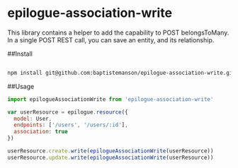 # epilogue-association-write


This library contains a helper to add the capability to POST belongsToMany.
In a single POST REST call, you can save an entity, and its relationship.

##Install

```bash

npm install git@github.com:baptistemanson/epilogue-association-write.git
```

##Usage


```javascript
import epilogueAssociationWrite from 'epilogue-association-write'

var userResource = epilogue.resource({
  model: User,
  endpoints: ['/users', '/users/:id'],
  association: true
})

userResource.create.write(epilogueAssociationWrite(userResource))
userResource.update.write(epilogueAssociationWrite(userResource))
```